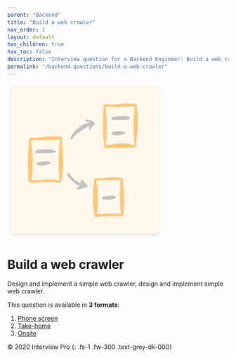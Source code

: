 ```yaml
---
parent: "Backend"
title: "Build a web crawler"
nav_order: 1
layout: default
has_children: true
has_toc: false
description: "Interview question for a Backend Engineer: Build a web crawler"
permalink: "/backend-questions/build-a-web-crawler"
---
```



<div class="d-md-flex">
    <div class="col mr-6 mb-4" style="width: 70%">
        <img src="/backend/build-crawler/cover.png" />
    </div>
    <div class="col">
        <h1>Build a web crawler</h1>
        <p class="fs-6 fw-300">Design and implement a simple web crawler, design and implement simple web crawler.</p>
    </div>
</div>


This question is available in **3 formats**:

1. [Phone screen](/backend-questions/build-a-web-crawler/phone-screen)
2. [Take-home](/backend-questions/build-a-web-crawler/take-home)
3. [Onsite](/backend-questions/build-a-web-crawler/onsite)


© 2020 Interview Pro
{: .fs-1 .fw-300 .text-grey-dk-000}

